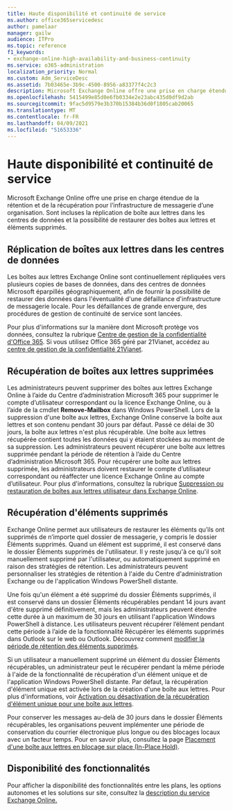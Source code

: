 ```yaml
---
title: Haute disponibilité et continuité de service
ms.author: office365servicedesc
author: pamelaar
manager: gailw
audience: ITPro
ms.topic: reference
f1_keywords:
- exchange-online-high-availability-and-business-continuity
ms.service: o365-administration
localization_priority: Normal
ms.custom: Adm_ServiceDesc
ms.assetid: 7b03465e-3b9c-4500-8956-a83377f4c2c3
description: Microsoft Exchange Online offre une prise en charge étendue de la rétention et de la récupération pour l’infrastructure de messagerie d’une organisation. Sont incluses la réplication de boîte aux lettres dans les centres de données et la possibilité de restaurer des boîtes aux lettres et éléments supprimés.
ms.openlocfilehash: 5415499e85d0e6fb0334e2e23abc435d0df9d2ab
ms.sourcegitcommit: 9fac5d9579e3b370b15384b36d0f1805cab20065
ms.translationtype: MT
ms.contentlocale: fr-FR
ms.lasthandoff: 04/09/2021
ms.locfileid: "51653336"
---
```

# <a name="high-availability-and-business-continuity"></a>Haute disponibilité et continuité de service

Microsoft Exchange Online offre une prise en charge étendue de la rétention et de la récupération pour l’infrastructure de messagerie d’une organisation. Sont incluses la réplication de boîte aux lettres dans les centres de données et la possibilité de restaurer des boîtes aux lettres et éléments supprimés.
  
## <a name="mailbox-replication-at-data-centers"></a>Réplication de boîtes aux lettres dans les centres de données

Les boîtes aux lettres Exchange Online sont continuellement répliquées vers plusieurs copies de bases de données, dans des centres de données Microsoft éparpillés géographiquement, afin de fournir la possibilité de restaurer des données dans l'éventualité d'une défaillance d'infrastructure de messagerie locale. Pour les défaillances de grande envergure, des procédures de gestion de continuité de service sont lancées.
  
Pour plus d'informations sur la manière dont Microsoft protège vos données, consultez la rubrique [Centre de gestion de la confidentialité d'Office 365](https://go.microsoft.com/fwlink/p/?LinkId=299135). Si vous utilisez Office 365 géré par 21Vianet, accédez au [centre de gestion de la confidentialité 21Vianet](https://www.21vbluecloud.com/office365/trustcenter/onlineservices.mdl).
  
## <a name="deleted-mailbox-recovery"></a>Récupération de boîtes aux lettres supprimées

Les administrateurs peuvent supprimer des boîtes aux lettres Exchange Online à l’aide du Centre d’administration Microsoft 365 pour supprimer le compte d’utilisateur correspondant ou la licence Exchange Online, ou à l’aide de la cmdlet **Remove-Mailbox** dans Windows PowerShell. Lors de la suppression d'une boîte aux lettres, Exchange Online conserve la boîte aux lettres et son contenu pendant 30 jours par défaut. Passé ce délai de 30 jours, la boîte aux lettres n'est plus récupérable. Une boîte aux lettres récupérée contient toutes les données qui y étaient stockées au moment de sa suppression. Les administrateurs peuvent récupérer une boîte aux lettres supprimée pendant la période de rétention à l’aide du Centre d’administration Microsoft 365. Pour récupérer une boîte aux lettres supprimée, les administrateurs doivent restaurer le compte d’utilisateur correspondant ou réaffecter une licence Exchange Online au compte d’utilisateur. Pour plus d'informations, consultez la rubrique [Suppression ou restauration de boîtes aux lettres utilisateur dans Exchange Online](/exchange/recipients-in-exchange-online/delete-or-restore-mailboxes).
  
## <a name="deleted-item-recovery"></a>Récupération d'éléments supprimés

Exchange Online permet aux utilisateurs de restaurer les éléments qu’ils ont supprimés de n’importe quel dossier de messagerie, y compris le dossier Éléments supprimés. Quand un élément est supprimé, il est conservé dans le dossier Éléments supprimés de l'utilisateur. Il y reste jusqu'à ce qu'il soit manuellement supprimé par l'utilisateur, ou automatiquement supprimé en raison des stratégies de rétention. Les administrateurs peuvent personnaliser les stratégies de rétention à l'aide du Centre d'administration Exchange ou de l'application Windows PowerShell distante.
  
Une fois qu'un élément a été supprimé du dossier Éléments supprimés, il est conservé dans un dossier Éléments récupérables pendant 14 jours avant d'être supprimé définitivement, mais les administrateurs peuvent étendre cette durée à un maximum de 30 jours en utilisant l'application Windows PowerShell à distance. Les utilisateurs peuvent récupérer l’élément pendant cette période à l’aide de la fonctionnalité Récupérer les éléments supprimés dans Outlook sur le web ou Outlook. Découvrez comment [modifier la période de rétention des éléments supprimés](/exchange/recipients-in-exchange-online/manage-user-mailboxes/change-deleted-item-retention).
  
Si un utilisateur a manuellement supprimé un élément du dossier Éléments récupérables, un administrateur peut le récupérer pendant la même période à l'aide de la fonctionnalité de récupération d'un élément unique et de l'application Windows PowerShell distante. Par défaut, la récupération d'élément unique est activée lors de la création d'une boîte aux lettres. Pour plus d'informations, voir [Activation ou désactivation de la récupération d'élément unique pour une boîte aux lettres](/exchange/recipients-in-exchange-online/manage-user-mailboxes/enable-or-disable-single-item-recovery).
  
Pour conserver les messages au-delà de 30 jours dans le dossier Éléments récupérables, les organisations peuvent implémenter une période de conservation du courrier électronique plus longue ou des blocages locaux avec un facteur temps. Pour en savoir plus, consultez la page [Placement d'une boîte aux lettres en blocage sur place (In-Place Hold)](/exchange/security-and-compliance/in-place-and-litigation-holds).
  
## <a name="feature-availability"></a>Disponibilité des fonctionnalités

Pour afficher la disponibilité des fonctionnalités entre les plans, les options autonomes et les solutions sur site, consultez la [description du service Exchange Online.](exchange-online-service-description.md)
